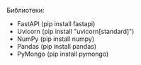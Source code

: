 Библиотеки:

- FastAPI (pip install fastapi)
- Uvicorn (pip install "uvicorn[standard]")
- NumPy (pip install numpy)
- Pandas (pip install pandas)
- PyMongo (pip install pymongo)